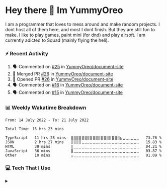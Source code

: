 <h1 > Hey there 👋 Im YummyOreo </h1>
I am a programmer that loves to mess around and make random projects. I dont host all of them here, and most I dont finish. But they are still fun to make. I like to play games, paint mini (for dnd) and play airsoft. I am currently adicted to Squad (mainly flying the heli).

### :zap: Recent Activity
<!--START_SECTION:activity-->
1. 🗣 Commented on [#25](https://github.com/YummyOreo/document-site/issues/25) in [YummyOreo/document-site](https://github.com/YummyOreo/document-site)
2. 🎉 Merged PR [#26](https://github.com/YummyOreo/document-site/pull/26) in [YummyOreo/document-site](https://github.com/YummyOreo/document-site)
3. 💪 Opened PR [#26](https://github.com/YummyOreo/document-site/pull/26) in [YummyOreo/document-site](https://github.com/YummyOreo/document-site)
4. 🗣 Commented on [#16](https://github.com/YummyOreo/document-site/issues/16) in [YummyOreo/document-site](https://github.com/YummyOreo/document-site)
5. 🗣 Commented on [#15](https://github.com/YummyOreo/document-site/issues/15) in [YummyOreo/document-site](https://github.com/YummyOreo/document-site)
<!--END_SECTION:activity-->

### 📊 Weekly Wakatime Breakdown

<!--START_SECTION:waka-->

```text
From: 14 July 2022 - To: 21 July 2022

Total Time: 15 hrs 23 mins

TypeScript   11 hrs 28 mins  ⣿⣿⣿⣿⣿⣿⣿⣿⣿⣿⣿⣿⣿⣿⣿⣿⣿⣿⣦⣀⣀⣀⣀⣀⣀   73.76 %
JSON         2 hrs 27 mins   ⣿⣿⣿⣿⣀⣀⣀⣀⣀⣀⣀⣀⣀⣀⣀⣀⣀⣀⣀⣀⣀⣀⣀⣀⣀   15.83 %
HTML         39 mins         ⣿⣀⣀⣀⣀⣀⣀⣀⣀⣀⣀⣀⣀⣀⣀⣀⣀⣀⣀⣀⣀⣀⣀⣀⣀   04.21 %
JavaScript   36 mins         ⣿⣀⣀⣀⣀⣀⣀⣀⣀⣀⣀⣀⣀⣀⣀⣀⣀⣀⣀⣀⣀⣀⣀⣀⣀   03.87 %
Other        10 mins         ⣤⣀⣀⣀⣀⣀⣀⣀⣀⣀⣀⣀⣀⣀⣀⣀⣀⣀⣀⣀⣀⣀⣀⣀⣀   01.09 %
```

<!--END_SECTION:waka-->

### :computer: Tech That I Use

<details>
<summary> </summary>

#### Editors
![VS Code Insiders](https://img.shields.io/badge/VS%20Code%20Insiders-35b393.svg?style=for-the-badge&logo=visual-studio-code&logoColor=white)

#### Languages 
![JavaScript](https://img.shields.io/badge/javascript-%23323330.svg?style=for-the-badge&logo=javascript&logoColor=%23F7DF1E) ![TypeScript](https://img.shields.io/badge/typescript-%23007ACC.svg?style=for-the-badge&logo=typescript&logoColor=white) ![Python](https://img.shields.io/badge/python-3670A0?style=for-the-badge&logo=python&logoColor=ffdd54) ![Rust](https://img.shields.io/badge/rust-%23000000.svg?style=for-the-badge&logo=rust&logoColor=white) 

#### Browsers
![Google Chrome](https://img.shields.io/badge/Google%20Chrome-4285F4?style=for-the-badge&logo=GoogleChrome&logoColor=white)

#### Databases
![MongoDB](https://img.shields.io/badge/MongoDB-%234ea94b.svg?style=for-the-badge&logo=mongodb&logoColor=white)

#### Frameworks & Libraries
![Electron.js](https://img.shields.io/badge/Electron-191970?style=for-the-badge&logo=Electron&logoColor=white) ![Express.js](https://img.shields.io/badge/express.js-%23404d59.svg?style=for-the-badge&logo=express&logoColor=%2361DAFB) ![jQuery](https://img.shields.io/badge/jquery-%230769AD.svg?style=for-the-badge&logo=jquery&logoColor=white) ![NodeJS](https://img.shields.io/badge/node.js-6DA55F?style=for-the-badge&logo=node.js&logoColor=white) ![Socket.io](https://img.shields.io/badge/Socket.io-black?style=for-the-badge&logo=socket.io&badgeColor=010101) ![TailwindCSS](https://img.shields.io/badge/tailwindcss-%2338B2AC.svg?style=for-the-badge&logo=tailwind-css&logoColor=white) ![Vue.js](https://img.shields.io/badge/vuejs-%2335495e.svg?style=for-the-badge&logo=vuedotjs&logoColor=%234FC08D)

#### Hosting
![Firebase](https://img.shields.io/badge/firebase-%23039BE5.svg?style=for-the-badge&logo=firebase) ![Heroku](https://img.shields.io/badge/heroku-%23430098.svg?style=for-the-badge&logo=heroku&logoColor=white) ![Netlify](https://img.shields.io/badge/netlify-%23000000.svg?style=for-the-badge&logo=netlify&logoColor=#00C7B7)

#### Operating System
![Windows](https://img.shields.io/badge/Windows-0078D6?style=for-the-badge&logo=windows&logoColor=white)

### Other
![Notion](https://img.shields.io/badge/Notion-%23000000.svg?style=for-the-badge&logo=notion&logoColor=white) ![Raspberry Pi](https://img.shields.io/badge/-RaspberryPi-C51A4A?style=for-the-badge&logo=Raspberry-Pi) 

</details>
